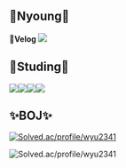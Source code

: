 <h2>🐣Nyoung🐣</h2>
  <b>🍎Velog</b> <a href="https://velog.io/@byeoneunyoung"><img src="https://img.shields.io/badge/Velog-3DDC84?style=flat-square&logo=Blogger&logoColor=white"/></a>



<h2>📒Studing📒</h2>
<img src="https://img.shields.io/badge/C++-0067A3?style=flat-square&logo=c++&logoColor=white"/><img src="https://img.shields.io/badge/Spring-81C147?style=flat-square&logo=Spring&logoColor=white"/><img src="https://img.shields.io/badge/Java-FF0000?style=flat-square&logo=JAVA&logoColor=white"/><img src="https://img.shields.io/badge/Python-FFCA28?style=flat-square&logo=Python&logoColor=white"/>


<h2>✨BOJ✨</h2>
  
[![Solved.ac/profile/wyu2341](http://mazassumnida.wtf/api/mini/generate_badge?boj=wyu2341)](https://solved.ac/wyu2341)

![Solved.ac/profile/wyu2341](http://mazandi.herokuapp.com/api?handle=wyu2341&theme=warm)
